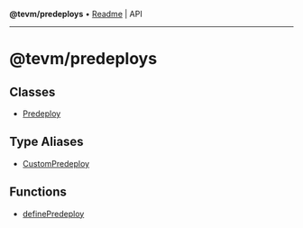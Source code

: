 **@tevm/predeploys** • [Readme](README.md) \| API

***

# @tevm/predeploys

## Classes

- [Predeploy](classes/Predeploy.md)

## Type Aliases

- [CustomPredeploy](type-aliases/CustomPredeploy.md)

## Functions

- [definePredeploy](functions/definePredeploy.md)
